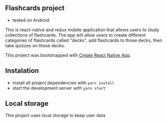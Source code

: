 ## Flashcards project

- tested on Android

This is react-native and redux mobile application that allows users to study collections of flashcards. The app will allow users to create different categories of flashcards called "decks", add flashcards to those decks, then take quizzes on those decks.

This project was bootstrapped with [Create React Native App](https://github.com/react-community/create-react-native-app).


## Instalation

* install all project dependencies with `yarn install`
* start the development server with `yarn start`

## Local storage

This project uses local storage to keep user data
